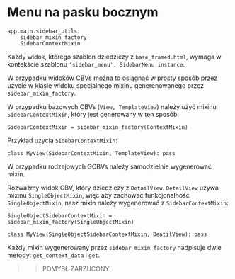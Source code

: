 # Menu na pasku bocznym

```
app.main.sidebar_utils:
    sidebar_mixin_factory
    SidebarContextMixin
```

Każdy widok, którego szablon dziedziczy z `base_framed.html`, wymaga w kontekście
szablonu `'sidebar_menu': SidebarMenu instance`.

W przypadku widoków CBVs można to osiągnąć w prosty sposób przez użycie w klasie
widoku specjalnego mixinu generenowanego przez `sidebar_mixin_factory`.

W przypadku bazowych CBVs (`View, TemplateView`) należy użyć mixinu
`SidebarContextMixin`, który jest generowany w ten sposób:

    SidebarContextMixin = sidebar_mixin_factory(ContextMixin)

Przykład użycia `SidebarContextMixin`:

    class MyView(SidebarContextMixin, TemplateView): pass

W przypadku rodzajowych GCBVs należy samodzielnie wygenerować mixin.

Rozważmy widok CBV, który dziedziczy z `DetailView`. `DetailView` używa mixinu
`SingleObjectMixin`, więc aby zachować funkcjonalność `SingleObjectMixin`,
nasz mixin należy wygenerować z `SidebarContextMixin`:

    SingleObjectSidebarContextMixin = sidebar_mixin_factory(SingleObjectMixin)

    class MyView(SingleObjectSidebarContextMixin, DeatilView): pass

Każdy mixin wygenerowany przez `sidebar_mixin_factory` nadpisuje dwie metody:
`get_context_data` i `get`.

>> POMYSŁ ZARZUCONY
